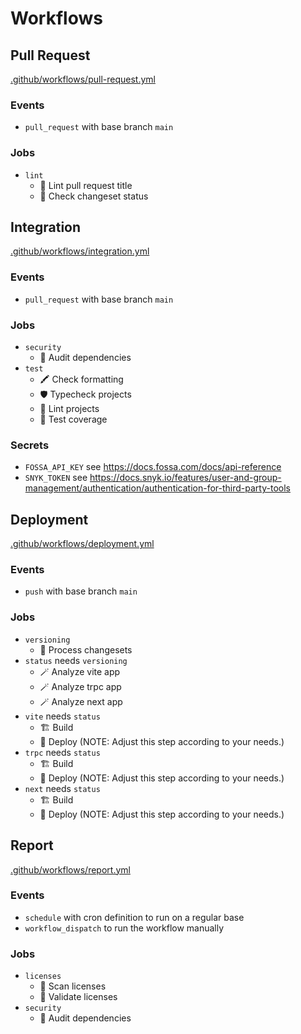 # Workflows

## Pull Request

[.github/workflows/pull-request.yml](../.github/workflows/pull-request.yml)

### Events

- `pull_request` with base branch `main`

### Jobs

- `lint`
  - 🔦 Lint pull request title
  - 📝 Check changeset status

## Integration

[.github/workflows/integration.yml](../.github/workflows/integration.yml)

### Events

- `pull_request` with base branch `main`

### Jobs

- `security`
  - 🐾 Audit dependencies
- `test`
  - 🖍️ Check formatting
  - 🛡️ Typecheck projects
  - 🔦 Lint projects
  - 🧪 Test coverage

### Secrets

- `FOSSA_API_KEY` see https://docs.fossa.com/docs/api-reference
- `SNYK_TOKEN` see https://docs.snyk.io/features/user-and-group-management/authentication/authentication-for-third-party-tools

## Deployment

[.github/workflows/deployment.yml](../.github/workflows/deployment.yml)

### Events

- `push` with base branch `main`

### Jobs

- `versioning`
  - 📝 Process changesets
- `status` needs `versioning`
  - 🪄 Analyze vite app
  - 🪄 Analyze trpc app
  - 🪄 Analyze next app
- `vite` needs `status`
  - 🏗️ Build
  - 🚀 Deploy (NOTE: Adjust this step according to your needs.)
- `trpc` needs `status`
  - 🏗️ Build
  - 🚀 Deploy (NOTE: Adjust this step according to your needs.)
- `next` needs `status`
  - 🏗️ Build
  - 🚀 Deploy (NOTE: Adjust this step according to your needs.)

## Report

[.github/workflows/report.yml](../.github/workflows/report.yml)

### Events

- `schedule` with cron definition to run on a regular base
- `workflow_dispatch` to run the workflow manually

### Jobs

- `licenses`
  - 🔦 Scan licenses
  - 🔎 Validate licenses
- `security`
  - 🐾 Audit dependencies
